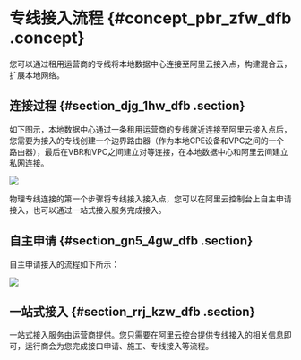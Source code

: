 # 专线接入流程 {#concept_pbr_zfw_dfb .concept}

您可以通过租用运营商的专线将本地数据中心连接至阿里云接入点，构建混合云，扩展本地网络。

## 连接过程 {#section_djg_1hw_dfb .section}

如下图示，本地数据中心通过一条租用运营商的专线就近连接至阿里云接入点后，您需要为接入的专线创建一个边界路由器（作为本地CPE设备和VPC之间的一个路由器），最后在VBR和VPC之间建立对等连接，在本地数据中心和阿里云间建立私网连接。

![](http://static-aliyun-doc.oss-cn-hangzhou.aliyuncs.com/assets/img/21420/154108829312044_zh-CN.png)

物理专线连接的第一个步骤将专线接入接入点，您可以在阿里云控制台上自主申请接入，也可以通过一站式接入服务完成接入。

## 自主申请 {#section_gn5_4gw_dfb .section}

自主申请接入的流程如下所示：

![](http://static-aliyun-doc.oss-cn-hangzhou.aliyuncs.com/assets/img/21420/154108829312045_zh-CN.png)

## 一站式接入 {#section_rrj_kzw_dfb .section}

一站式接入服务由运营商提供。您只需要在阿里云控台提供专线接入的相关信息即可，运行商会为您完成接口申请、施工、专线接入等流程。

